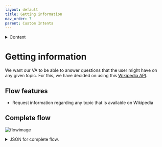 ```yaml
---
layout: default
title: Getting information
nav_order: 7
parent: Custom Intents
---
```


<details close markdown="block">
  <summary>
    Content
  </summary>
  {: .text-delta }
1. TOC
{:toc}
</details>

# Getting information

We want our VA to be able to answer questions that the user might have on any given topic. For this, we have decided on using this [Wikipedia API](https://de.wikipedia.org/api/rest_v1/page/summary/).

## Flow features

- Request information regarding any topic that is available on Wikipedia

## Complete flow

![flowimage](../assets/flow_wikipedia.png)

<details close markdown="block">
  <summary>
    JSON for complete flow.
  </summary>

```json
[
    {
        "id": "3d7b9f59.962538",
        "type": "tab",
        "label": "Wiki Flow",
        "disabled": false,
        "info": ""
    },
    {
        "id": "a592411a.23bfc8",
        "type": "function",
        "z": "3d7b9f59.962538",
        "name": "Extract Information from API",
        "func": "msg = {payload: msg.payload.extract}\nreturn msg;",
        "outputs": 1,
        "noerr": 0,
        "initialize": "",
        "finalize": "",
        "x": 720,
        "y": 320,
        "wires": [
            [
                "7dbafca.8ab5a04"
            ]
        ]
    },
    {
        "id": "c6940854.1df588",
        "type": "websocket in",
        "z": "3d7b9f59.962538",
        "name": "rhasspy in",
        "server": "5999adec.e962a4",
        "client": "",
        "x": 120,
        "y": 240,
        "wires": [
            [
                "8aeaf34e.a2026"
            ]
        ]
    },
    {
        "id": "8aeaf34e.a2026",
        "type": "switch",
        "z": "3d7b9f59.962538",
        "name": "Intent Switch",
        "property": "intent.name",
        "propertyType": "msg",
        "rules": [
            {
                "t": "eq",
                "v": "WikipediaInfo",
                "vt": "str"
            }
        ],
        "checkall": "true",
        "repair": false,
        "outputs": 1,
        "x": 290,
        "y": 240,
        "wires": [
            [
                "e0245599.6858d8"
            ]
        ]
    },
    {
        "id": "621b3b6e.3a5d84",
        "type": "http request",
        "z": "3d7b9f59.962538",
        "name": "Wikipedia API",
        "method": "GET",
        "ret": "obj",
        "paytoqs": "ignore",
        "url": "",
        "tls": "",
        "persist": false,
        "proxy": "",
        "authType": "",
        "x": 560,
        "y": 240,
        "wires": [
            [
                "a592411a.23bfc8"
            ]
        ]
    },
    {
        "id": "7dbafca.8ab5a04",
        "type": "http request",
        "z": "3d7b9f59.962538",
        "name": "TTS",
        "method": "POST",
        "ret": "txt",
        "paytoqs": "ignore",
        "url": "http://raspberrypi:12101/api/text-to-speech",
        "tls": "",
        "persist": false,
        "proxy": "",
        "authType": "",
        "x": 850,
        "y": 240,
        "wires": [
            []
        ]
    },
    {
        "id": "e0245599.6858d8",
        "type": "function",
        "z": "3d7b9f59.962538",
        "name": "Wikipedia URL Creat",
        "func": "msg = {url: \"https://de.wikipedia.org/api/rest_v1/page/summary/\" + msg.slots.topic.replace(/\\b\\w/g, l => l.toUpperCase())}\nreturn msg;",
        "outputs": 1,
        "noerr": 0,
        "initialize": "",
        "finalize": "",
        "x": 420,
        "y": 320,
        "wires": [
            [
                "621b3b6e.3a5d84"
            ]
        ]
    },
    {
        "id": "5999adec.e962a4",
        "type": "websocket-listener",
        "path": "ws://raspberrypi:12101/api/events/intent",
        "wholemsg": "true"
    }
]
```

